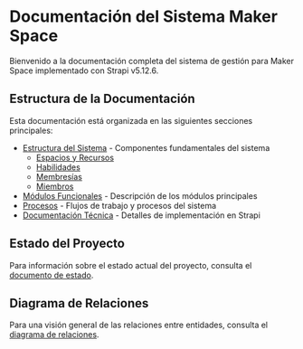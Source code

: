 # Documentación del Sistema Maker Space

Bienvenido a la documentación completa del sistema de gestión para Maker Space implementado con Strapi v5.12.6.

## Estructura de la Documentación

Esta documentación está organizada en las siguientes secciones principales:

- [Estructura del Sistema](./estructura/README.md) - Componentes fundamentales del sistema
  - [Espacios y Recursos](./estructura/espacios-recursos/README.md)
  - [Habilidades](./estructura/habilidades/README.md)
  - [Membresías](./estructura/membresias/README.md)
  - [Miembros](./estructura/miembros/README.md)
- [Módulos Funcionales](./modulos/README.md) - Descripción de los módulos principales
- [Procesos](./procesos/README.md) - Flujos de trabajo y procesos del sistema
- [Documentación Técnica](./tecnico/README.md) - Detalles de implementación en Strapi

## Estado del Proyecto

Para información sobre el estado actual del proyecto, consulta el [documento de estado](./status.md).

## Diagrama de Relaciones

Para una visión general de las relaciones entre entidades, consulta el [diagrama de relaciones](./diagrama-relaciones.md).
